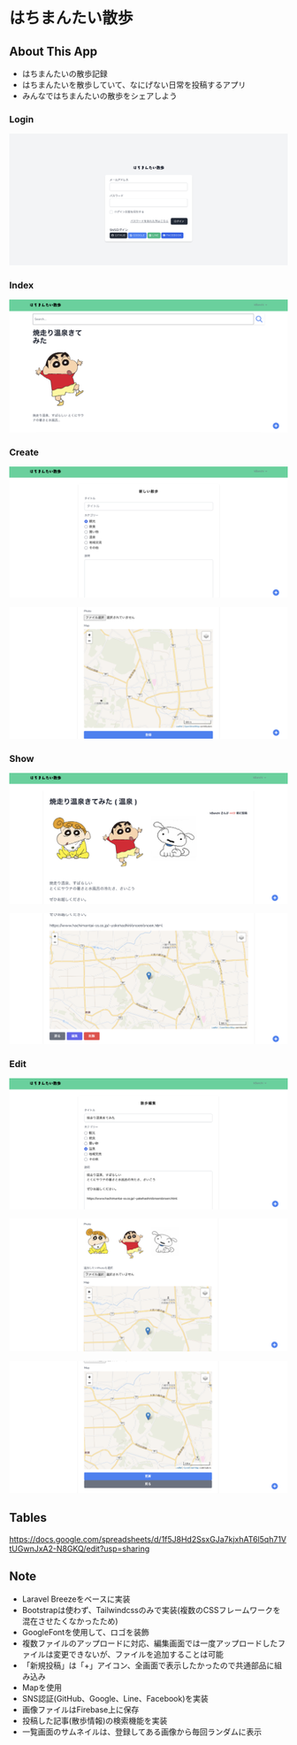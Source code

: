 # はちまんたい散歩

## About This App
* はちまんたいの散歩記録
* はちまんたいを散歩していて、なにげない日常を投稿するアプリ
* みんなではちまんたいの散歩をシェアしよう

### Login

![login01](./doc/images/login_01.png)

### Index

![index01](./doc/images/index_01.png)

### Create

![create01](./doc/images/create_01.png)

![create02](./doc/images/create_02.png)

### Show

![show01](./doc/images/show_01.png)

![show02](./doc/images/show_02.png)

### Edit

![edit01](./doc/images/edit_01.png)

![edit02](./doc/images/edit_02.png)

![edit03](./doc/images/edit_03.png)

## Tables
https://docs.google.com/spreadsheets/d/1f5J8Hd2SsxGJa7kjxhAT6l5qh71VtUGwnJxA2-N8GKQ/edit?usp=sharing

## Note
* Laravel Breezeをベースに実装
* Bootstrapは使わず、Tailwindcssのみで実装(複数のCSSフレームワークを混在させたくなかったため)
* GoogleFontを使用して、ロゴを装飾
* 複数ファイルのアップロードに対応、編集画面では一度アップロードしたファイルは変更できないが、ファイルを追加することは可能
* 「新規投稿」は「+」アイコン、全画面で表示したかったので共通部品に組み込み
* Mapを使用
* SNS認証(GitHub、Google、Line、Facebook)を実装
* 画像ファイルはFirebase上に保存
* 投稿した記事(散歩情報)の検索機能を実装
* 一覧画面のサムネイルは、登録してある画像から毎回ランダムに表示
